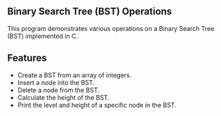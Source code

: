 ## Binary Search Tree (BST) Operations

This program demonstrates various operations on a Binary Search Tree (BST) implemented in C.

## Features

- Create a BST from an array of integers.
- Insert a node into the BST.
- Delete a node from the BST.
- Calculate the height of the BST.
- Print the level and height of a specific node in the BST.


